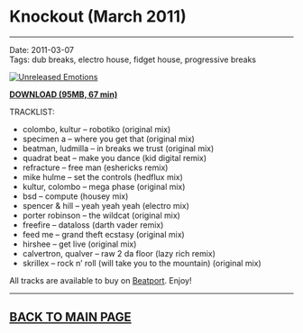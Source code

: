 # Knockout (March 2011)

----

Date: 2011-03-07    
Tags:  dub breaks, electro house, fidget house, progressive breaks    

[![Unreleased Emotions](https://drive.google.com/uc?export=download&id=0B2NgVbSH_izPdlkwWWRtMVRGRDQ)](https://drive.google.com/uc?export=download&id=0B_4_ynm06YZIX29YTW1tZnYyTFk)

[**DOWNLOAD (95MB, 67 min)**](https://drive.google.com/file/d/0B_4_ynm06YZIX29YTW1tZnYyTFk/edit?usp=sharing)

TRACKLIST:  

* colombo, kultur – robotiko (original mix)
* specimen a – where you get that (original mix)
* beatman, ludmilla – in breaks we trust (original mix)
* quadrat beat – make you dance (kid digital remix)
* refracture – free man (eshericks remix)
* mike hulme – set the controls (hedflux mix)
* kultur, colombo – mega phase (original mix)
* bsd – compute (housey mix)
* spencer & hill – yeah yeah yeah (electro mix)
* porter robinson – the wildcat (original mix)
* freefire – dataloss (darth vader remix)
* feed me – grand theft ecstasy (original mix)
* hirshee – get live (original mix)
* calvertron, qualver – raw 2 da floor (lazy rich remix)
* skrillex – rock n’ roll (will take you to the mountain) (original mix)

All tracks are available to buy on <a href="http://beatport.com" target="_blank">Beatport</a>.
Enjoy!

----
[BACK TO MAIN PAGE](../README.md)
----
